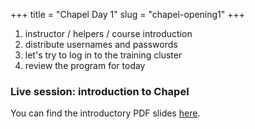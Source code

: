 +++
title = "Chapel Day 1"
slug = "chapel-opening1"
+++

1. instructor / helpers / course introduction
1. distribute usernames and passwords
1. let's try to log in to the training cluster
1. review the program for today

### Live session: introduction to Chapel

You can find the introductory PDF slides [here](http://bit.ly/chapeltop).
